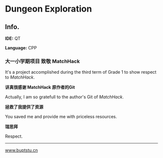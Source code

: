 # Dungeon Exploration
## Info.

**IDE:** QT

**Language:** CPP

### 大一小学期项目 致敬 MatchHack

It's a project accomplished during the third term of Grade 1 to show respect to *MatchHack*.

**讲真很感谢 MatchHack 原作者的Git**

Actually, I am so gratefull to the author's Git of *MatchHack*.

**拯救了我提供了资源**

You saved me and provide me with priceless resources.

**瑞思拜**

Respect.

---
www.buptstu.cn
